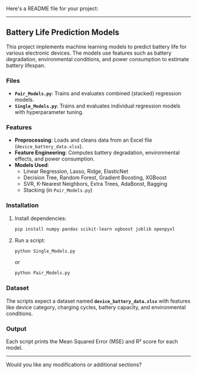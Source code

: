 Here's a README file for your project:  

---

## Battery Life Prediction Models  

This project implements machine learning models to predict battery life for various electronic devices. The models use features such as battery degradation, environmental conditions, and power consumption to estimate battery lifespan.  

### Files  
- **`Pair_Models.py`**: Trains and evaluates combined (stacked) regression models.  
- **`Single_Models.py`**: Trains and evaluates individual regression models with hyperparameter tuning.  

### Features  
- **Preprocessing**: Loads and cleans data from an Excel file (`device_battery_data.xlsx`).  
- **Feature Engineering**: Computes battery degradation, environmental effects, and power consumption.  
- **Models Used**:  
  - Linear Regression, Lasso, Ridge, ElasticNet  
  - Decision Tree, Random Forest, Gradient Boosting, XGBoost  
  - SVR, K-Nearest Neighbors, Extra Trees, AdaBoost, Bagging  
  - Stacking (in `Pair_Models.py`)  

### Installation  
1. Install dependencies:  
   ```bash
   pip install numpy pandas scikit-learn xgboost joblib openpyxl
   ```  
2. Run a script:  
   ```bash
   python Single_Models.py
   ```  
   or  
   ```bash
   python Pair_Models.py
   ```  

### Dataset  
The scripts expect a dataset named **`device_battery_data.xlsx`** with features like device category, charging cycles, battery capacity, and environmental conditions.  

### Output  
Each script prints the Mean Squared Error (MSE) and R² score for each model.  

---

Would you like any modifications or additional sections?
